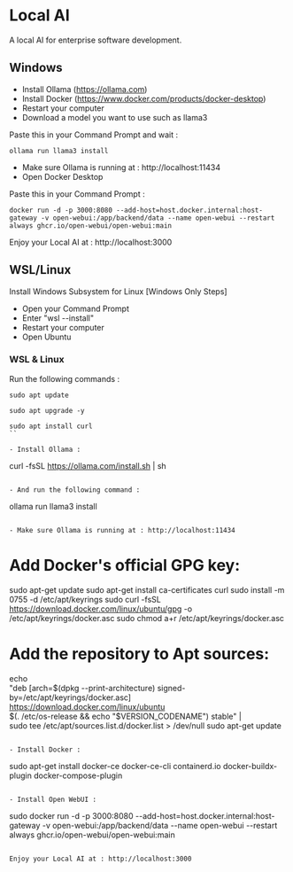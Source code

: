 # Local AI

A local AI for enterprise software development.

## Windows

- Install Ollama (https://ollama.com)
- Install Docker (https://www.docker.com/products/docker-desktop)
- Restart your computer
- Download a model you want to use such as llama3

Paste this in your Command Prompt and wait :
```
ollama run llama3 install
```

- Make sure Ollama is running at : http://localhost:11434
- Open Docker Desktop

Paste this in your Command Prompt :
```
docker run -d -p 3000:8080 --add-host=host.docker.internal:host-gateway -v open-webui:/app/backend/data --name open-webui --restart always ghcr.io/open-webui/open-webui:main
```

Enjoy your Local AI at : http://localhost:3000

## WSL/Linux

Install Windows Subsystem for Linux [Windows Only Steps]
- Open your Command Prompt
- Enter "wsl --install"
- Restart your computer
- Open Ubuntu

### WSL & Linux

Run the following commands :
```
sudo apt update
```
```
sudo apt upgrade -y
```
```
sudo apt install curl
``

- Install Ollama :
```
curl -fsSL https://ollama.com/install.sh | sh
```

- And run the following command :
```
ollama run llama3 install
```

- Make sure Ollama is running at : http://localhost:11434

```
# Add Docker's official GPG key:
sudo apt-get update
sudo apt-get install ca-certificates curl
sudo install -m 0755 -d /etc/apt/keyrings
sudo curl -fsSL https://download.docker.com/linux/ubuntu/gpg -o /etc/apt/keyrings/docker.asc
sudo chmod a+r /etc/apt/keyrings/docker.asc

# Add the repository to Apt sources:
echo \
"deb [arch=$(dpkg --print-architecture) signed-by=/etc/apt/keyrings/docker.asc] https://download.docker.com/linux/ubuntu \
$(. /etc/os-release && echo "$VERSION_CODENAME") stable" | \
sudo tee /etc/apt/sources.list.d/docker.list > /dev/null
sudo apt-get update
```

- Install Docker :
```
sudo apt-get install docker-ce docker-ce-cli containerd.io docker-buildx-plugin docker-compose-plugin
```

- Install Open WebUI :
```
sudo docker run -d -p 3000:8080 --add-host=host.docker.internal:host-gateway -v open-webui:/app/backend/data --name open-webui --restart always ghcr.io/open-webui/open-webui:main
```

Enjoy your Local AI at : http://localhost:3000
